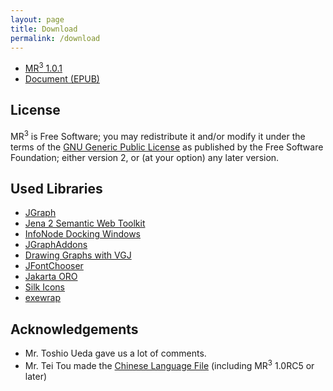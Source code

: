 ```yaml
---
layout: page
title: Download
permalink: /download
---
```


* <a href="https://github.com/mr-3/MR3/releases/">MR<sup>3</sup> 1.0.1</a>
* [Document (EPUB)](http://readthedocs.org/projects/mrcube/downloads/epub/latest/)

## License
MR<sup>3</sup> is Free Software; you may redistribute it and/or modify it under the terms of the [GNU Generic Public License](http://www.gnu.org/copyleft/gpl.html) as published by the Free Software Foundation; either version 2, or (at your option) any later version.
 
## Used Libraries
* [JGraph](http://www.jgraph.com/)
* [Jena 2 Semantic Web Toolkit](http://jena.sourceforge.net/)
* [InfoNode Docking Windows](http://www.infonode.net/index.html?idw)
* [JGraphAddons](http://www.jgraph.com/)
* [Drawing Graphs with VGJ](http://www.eng.auburn.edu/department/cse/research/graph_drawing/graph_drawing.html)
* [JFontChooser](http://jfontchooser.sourceforge.jp/)
* [Jakarta ORO](http://attic.apache.org/projects/jakarta-oro.html)
* [Silk Icons](http://www.famfamfam.com/)
* [exewrap](http://exewrap.sourceforge.jp/)

## Acknowledgements
* Mr. Toshio Ueda gave us a lot of comments.
* Mr. Tei Tou made the [Chinese Language File](https://github.com/mr-3/MR3/blob/master/src/main/java/net/sourceforge/mr3/resources/MR3_zh.properties) (including MR<sup>3</sup> 1.0RC5 or later)

